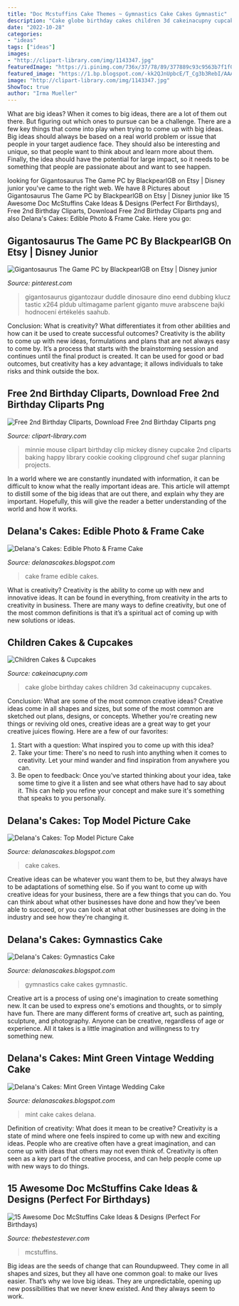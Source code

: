 ```yaml
---
title: "Doc Mcstuffins Cake Themes ~ Gymnastics Cake Cakes Gymnastic"
description: "Cake globe birthday cakes children 3d cakeinacupny cupcakes"
date: "2022-10-28"
categories:
- "ideas"
tags: ["ideas"]
images:
- "http://clipart-library.com/img/1143347.jpg"
featuredImage: "https://i.pinimg.com/736x/37/78/89/377889c93c9563b7f1f050020f255b03.jpg"
featured_image: "https://1.bp.blogspot.com/-kk2QJnUpbcE/T_Cg3b3RebI/AAAAAAAABQE/DGVrwb5QSyc/s1600/Top-Model1.jpg"
image: "http://clipart-library.com/img/1143347.jpg"
ShowToc: true
author: "Irma Mueller"
---
```



What are big ideas?
When it comes to big ideas, there are a lot of them out there. But figuring out which ones to pursue can be a challenge. There are a few key things that come into play when trying to come up with big ideas. 
Big ideas should always be based on a real world problem or issue that people in your target audience face. They should also be interesting and unique, so that people want to think about and learn more about them. Finally, the idea should have the potential for large impact, so it needs to be something that people are passionate about and want to see happen.

	

		
looking for Gigantosaurus The Game PC by BlackpearlGB on Etsy | Disney junior you've came to the right web. We have 8 Pictures about Gigantosaurus The Game PC by BlackpearlGB on Etsy | Disney junior like 15 Awesome Doc McStuffins Cake Ideas &amp; Designs (Perfect For Birthdays), Free 2nd Birthday Cliparts, Download Free 2nd Birthday Cliparts png and also Delana&#039;s Cakes: Edible Photo &amp; Frame Cake. Here you go:
		
    
## Gigantosaurus The Game PC By BlackpearlGB On Etsy | Disney Junior

<img loading=lazy src="https://i.pinimg.com/736x/37/78/89/377889c93c9563b7f1f050020f255b03.jpg" onerror="this.onerror=null;this.src='https://tse4.mm.bing.net/th?id=OIP.e50OaPQX-E463FQDJGX5QwHaKW&amp;pid=15.1';" alt="Gigantosaurus The Game PC by BlackpearlGB on Etsy | Disney junior">

_Source: pinterest.com_

>gigantosaurus gigantozaur duddle dinosaure dino eend dubbing klucz tastic x264 pldub ultimagame parlent giganto muve arabscene bajki hodnocení értékelés saahub. 

	

Conclusion: What is creativity? What differentiates it from other abilities and how can it be used to create successful outcomes?
Creativity is the ability to come up with new ideas, formulations and plans that are not always easy to come by. It’s a process that starts with the brainstorming session and continues until the final product is created. It can be used for good or bad outcomes, but creativity has a key advantage; it allows individuals to take risks and think outside the box.

    
## Free 2nd Birthday Cliparts, Download Free 2nd Birthday Cliparts Png

<img loading=lazy src="http://clipart-library.com/img/1143347.jpg" onerror="this.onerror=null;this.src='https://tse2.mm.bing.net/th?id=OIP.8wQ9hB8yTCRm97sBbVcFgAAAAA&amp;pid=15.1';" alt="Free 2nd Birthday Cliparts, Download Free 2nd Birthday Cliparts png">

_Source: clipart-library.com_

>minnie mouse clipart birthday clip mickey disney cupcake 2nd cliparts baking happy library cookie cooking clipground chef sugar planning projects. 

	

In a world where we are constantly inundated with information, it can be difficult to know what the really important ideas are. This article will attempt to distill some of the big ideas that are out there, and explain why they are important. Hopefully, this will give the reader a better understanding of the world and how it works.

    
## Delana&#039;s Cakes: Edible Photo &amp; Frame Cake

<img loading=lazy src="https://4.bp.blogspot.com/-iS6ASGBnnAk/T0SFz9Ky5GI/AAAAAAAAA_s/Oy3-VfQ4rYE/s1600/Photoframe-Cake2.jpg" onerror="this.onerror=null;this.src='https://tse3.mm.bing.net/th?id=OIP.ag6oYnwecQlunV_JkZWMlQHaJ4&amp;pid=15.1';" alt="Delana&#039;s Cakes: Edible Photo &amp; Frame Cake">

_Source: delanascakes.blogspot.com_

>cake frame edible cakes. 

	

What is creativity?
Creativity is the ability to come up with new and innovative ideas. It can be found in everything, from creativity in the arts to creativity in business. There are many ways to define creativity, but one of the most common definitions is that it’s a spiritual act of coming up with new solutions or ideas.

    
## Children Cakes &amp; Cupcakes

<img loading=lazy src="http://cakeinacupny.com/wp-content/uploads/2014/11/world-cake-640x636.jpg" onerror="this.onerror=null;this.src='https://tse2.mm.bing.net/th?id=OIP.IXfuPpJqFYTbNhRb94Sx2gHaHX&amp;pid=15.1';" alt="Children Cakes &amp; Cupcakes">

_Source: cakeinacupny.com_

>cake globe birthday cakes children 3d cakeinacupny cupcakes. 

	

Conclusion: What are some of the most common creative ideas?
Creative ideas come in all shapes and sizes, but some of the most common are sketched out plans, designs, or concepts. Whether you're creating new things or reviving old ones, creative ideas are a great way to get your creative juices flowing. Here are a few of our favorites:
1. Start with a question: What inspired you to come up with this idea?
2. Take your time: There's no need to rush into anything when it comes to creativity. Let your mind wander and find inspiration from anywhere you can.
3. Be open to feedback: Once you've started thinking about your idea, take some time to give it a listen and see what others have had to say about it. This can help you refine your concept and make sure it's something that speaks to you personally.

    
## Delana&#039;s Cakes: Top Model Picture Cake

<img loading=lazy src="https://1.bp.blogspot.com/-kk2QJnUpbcE/T_Cg3b3RebI/AAAAAAAABQE/DGVrwb5QSyc/s1600/Top-Model1.jpg" onerror="this.onerror=null;this.src='https://tse3.mm.bing.net/th?id=OIP.hviXuVWh9M5XvKgivlDiWQHaFo&amp;pid=15.1';" alt="Delana&#039;s Cakes: Top Model Picture Cake">

_Source: delanascakes.blogspot.com_

>cake cakes. 

	

Creative ideas can be whatever you want them to be, but they always have to be adaptations of something else. So if you want to come up with creative ideas for your business, there are a few things that you can do. You can think about what other businesses have done and how they've been able to succeed, or you can look at what other businesses are doing in the industry and see how they're changing it.

    
## Delana&#039;s Cakes: Gymnastics Cake

<img loading=lazy src="https://1.bp.blogspot.com/-0cdXdnbFC64/UBpthtnG6oI/AAAAAAAABU8/3eLoJ29J15o/s1600/Gymnastics-Cake1.jpg" onerror="this.onerror=null;this.src='https://tse1.mm.bing.net/th?id=OIP.LOPblqlOccpPz_wACZnm3gHaHS&amp;pid=15.1';" alt="Delana&#039;s Cakes: Gymnastics Cake">

_Source: delanascakes.blogspot.com_

>gymnastics cake cakes gymnastic. 

	

Creative art is a process of using one's imagination to create something new. It can be used to express one's emotions and thoughts, or to simply have fun. There are many different forms of creative art, such as painting, sculpture, and photography. Anyone can be creative, regardless of age or experience. All it takes is a little imagination and willingness to try something new.

    
## Delana&#039;s Cakes: Mint Green Vintage Wedding Cake

<img loading=lazy src="https://4.bp.blogspot.com/-sKmglJAMDc8/UotppshNw1I/AAAAAAAADwo/xgP7IBK88nA/s1600/Vintage-Mint-green-Wedding-.jpg" onerror="this.onerror=null;this.src='https://tse2.mm.bing.net/th?id=OIP.HLpKAgUuXhzA50ug45neJwHaLv&amp;pid=15.1';" alt="Delana&#039;s Cakes: Mint Green Vintage Wedding Cake">

_Source: delanascakes.blogspot.com_

>mint cake cakes delana. 

	

Definition of creativity: What does it mean to be creative?
Creativity is a state of mind where one feels inspired to come up with new and exciting ideas. People who are creative often have a great imagination, and can come up with ideas that others may not even think of. Creativity is often seen as a key part of the creative process, and can help people come up with new ways to do things.

    
## 15 Awesome Doc McStuffins Cake Ideas &amp; Designs (Perfect For Birthdays)

<img loading=lazy src="https://www.thebestestever.com/images/2021/01/doc-mcstuffins-cake-ideas-9-768x960.jpg" onerror="this.onerror=null;this.src='https://tse4.mm.bing.net/th?id=OIP.nZZOIrGcWeudmtCXE5ZjygHaJQ&amp;pid=15.1';" alt="15 Awesome Doc McStuffins Cake Ideas &amp; Designs (Perfect For Birthdays)">

_Source: thebestestever.com_

>mcstuffins. 

	

Big ideas are the seeds of change that can Roundupweed. They come in all shapes and sizes, but they all have one common goal: to make our lives easier. That’s why we love big ideas. They are unpredictable, opening up new possibilities that we never knew existed. And they always seem to work.

